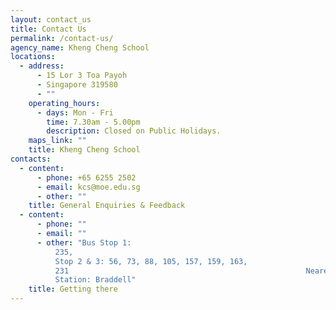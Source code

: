 ```yaml
---
layout: contact_us
title: Contact Us
permalink: /contact-us/
agency_name: Kheng Cheng School
locations:
  - address:
      - 15 Lor 3 Toa Payoh
      - Singapore 319580
      - ""
    operating_hours:
      - days: Mon - Fri
        time: 7.30am - 5.00pm
        description: Closed on Public Holidays.
    maps_link: ""
    title: Kheng Cheng School
contacts:
  - content:
      - phone: +65 6255 2502
      - email: kcs@moe.edu.sg
      - other: ""
    title: General Enquiries & Feedback
  - content:
      - phone: ""
      - email: ""
      - other: "Bus Stop 1:
          235,                                                               Bus
          Stop 2 & 3: 56, 73, 88, 105, 157, 159, 163,
          231                                                     Nearest MRT
          Station: Braddell"
    title: Getting there
---
```

